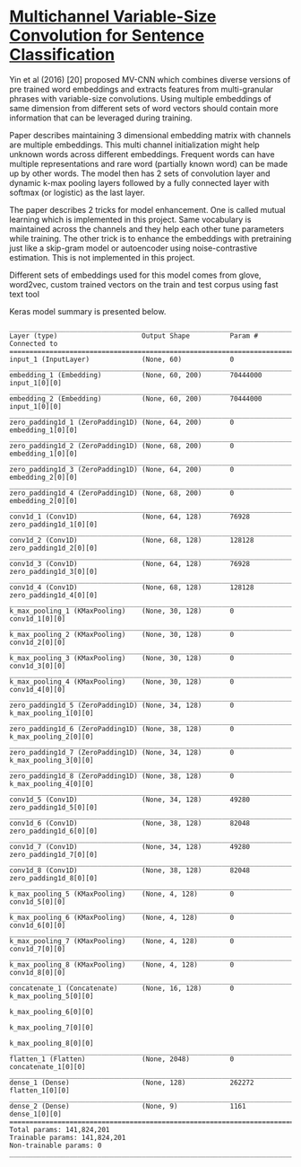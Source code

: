 # [Multichannel Variable-Size Convolution for Sentence Classification](https://arxiv.org/abs/1603.04513)

Yin et al (2016) [20] proposed MV-CNN which combines diverse versions of pre trained word embeddings and extracts features from multi-granular phrases with variable-size convolutions. Using multiple embeddings of same dimension from different sets of word vectors should contain more information that can be leveraged during training.

Paper describes maintaining 3 dimensional embedding matrix with channels are multiple embeddings. This multi channel initialization might help unknown words across different embeddings. Frequent words can have multiple representations and rare word (partially known word) can be made up by other words. The model then has 2 sets of convolution layer and dynamic k-max pooling layers followed by a fully connected layer with softmax (or logistic) as the last layer.

The paper describes 2 tricks for model enhancement. One is called mutual learning which is implemented in this project. Same vocabulary is maintained across the channels and they help each other tune parameters while training. The other trick is to enhance the embeddings with pretraining just like a skip-gram model or autoencoder using noise-contrastive estimation. This is not implemented in this project.


Different sets of embeddings used for this model comes from glove, word2vec, custom trained vectors on the train and test corpus using fast text tool

Keras model summary is presented below.

```
____________________________________________________________________________________________________
Layer (type)                     Output Shape          Param #     Connected to
====================================================================================================
input_1 (InputLayer)             (None, 60)            0
____________________________________________________________________________________________________
embedding_1 (Embedding)          (None, 60, 200)       70444000    input_1[0][0]
____________________________________________________________________________________________________
embedding_2 (Embedding)          (None, 60, 200)       70444000    input_1[0][0]
____________________________________________________________________________________________________
zero_padding1d_1 (ZeroPadding1D) (None, 64, 200)       0           embedding_1[0][0]
____________________________________________________________________________________________________
zero_padding1d_2 (ZeroPadding1D) (None, 68, 200)       0           embedding_1[0][0]
____________________________________________________________________________________________________
zero_padding1d_3 (ZeroPadding1D) (None, 64, 200)       0           embedding_2[0][0]
____________________________________________________________________________________________________
zero_padding1d_4 (ZeroPadding1D) (None, 68, 200)       0           embedding_2[0][0]
____________________________________________________________________________________________________
conv1d_1 (Conv1D)                (None, 64, 128)       76928       zero_padding1d_1[0][0]
____________________________________________________________________________________________________
conv1d_2 (Conv1D)                (None, 68, 128)       128128      zero_padding1d_2[0][0]
____________________________________________________________________________________________________
conv1d_3 (Conv1D)                (None, 64, 128)       76928       zero_padding1d_3[0][0]
____________________________________________________________________________________________________
conv1d_4 (Conv1D)                (None, 68, 128)       128128      zero_padding1d_4[0][0]
____________________________________________________________________________________________________
k_max_pooling_1 (KMaxPooling)    (None, 30, 128)       0           conv1d_1[0][0]
____________________________________________________________________________________________________
k_max_pooling_2 (KMaxPooling)    (None, 30, 128)       0           conv1d_2[0][0]
____________________________________________________________________________________________________
k_max_pooling_3 (KMaxPooling)    (None, 30, 128)       0           conv1d_3[0][0]
____________________________________________________________________________________________________
k_max_pooling_4 (KMaxPooling)    (None, 30, 128)       0           conv1d_4[0][0]
____________________________________________________________________________________________________
zero_padding1d_5 (ZeroPadding1D) (None, 34, 128)       0           k_max_pooling_1[0][0]
____________________________________________________________________________________________________
zero_padding1d_6 (ZeroPadding1D) (None, 38, 128)       0           k_max_pooling_2[0][0]
____________________________________________________________________________________________________
zero_padding1d_7 (ZeroPadding1D) (None, 34, 128)       0           k_max_pooling_3[0][0]
____________________________________________________________________________________________________
zero_padding1d_8 (ZeroPadding1D) (None, 38, 128)       0           k_max_pooling_4[0][0]
____________________________________________________________________________________________________
conv1d_5 (Conv1D)                (None, 34, 128)       49280       zero_padding1d_5[0][0]
____________________________________________________________________________________________________
conv1d_6 (Conv1D)                (None, 38, 128)       82048       zero_padding1d_6[0][0]
____________________________________________________________________________________________________
conv1d_7 (Conv1D)                (None, 34, 128)       49280       zero_padding1d_7[0][0]
____________________________________________________________________________________________________
conv1d_8 (Conv1D)                (None, 38, 128)       82048       zero_padding1d_8[0][0]
____________________________________________________________________________________________________
k_max_pooling_5 (KMaxPooling)    (None, 4, 128)        0           conv1d_5[0][0]
____________________________________________________________________________________________________
k_max_pooling_6 (KMaxPooling)    (None, 4, 128)        0           conv1d_6[0][0]
____________________________________________________________________________________________________
k_max_pooling_7 (KMaxPooling)    (None, 4, 128)        0           conv1d_7[0][0]
____________________________________________________________________________________________________
k_max_pooling_8 (KMaxPooling)    (None, 4, 128)        0           conv1d_8[0][0]
____________________________________________________________________________________________________
concatenate_1 (Concatenate)      (None, 16, 128)       0           k_max_pooling_5[0][0]
                                                                   k_max_pooling_6[0][0]
                                                                   k_max_pooling_7[0][0]
                                                                   k_max_pooling_8[0][0]
____________________________________________________________________________________________________
flatten_1 (Flatten)              (None, 2048)          0           concatenate_1[0][0]
____________________________________________________________________________________________________
dense_1 (Dense)                  (None, 128)           262272      flatten_1[0][0]
____________________________________________________________________________________________________
dense_2 (Dense)                  (None, 9)             1161        dense_1[0][0]
====================================================================================================
Total params: 141,824,201
Trainable params: 141,824,201
Non-trainable params: 0
____________________________________________________________________________________________________
```
